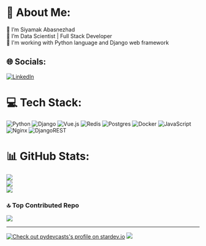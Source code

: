 # 💫 About Me:
🔭 I’m Siyamak Abasnezhad<br>👯 I’m Data Scientist | Full Stack Developer<br>🤝 I'm working with Python language and Django web framework<br>


## 🌐 Socials:
[![LinkedIn](https://img.shields.io/badge/LinkedIn-%230077B5.svg?logo=linkedin&logoColor=white)](https://linkedin.com/in/pydevcasts) 

# 💻 Tech Stack:
![Python](https://img.shields.io/badge/python-3670A0?style=plastic&logo=python&logoColor=ffdd54) ![Django](https://img.shields.io/badge/django-%23092E20.svg?style=plastic&logo=django&logoColor=white) ![Vue.js](https://img.shields.io/badge/vue.js-%2335495e.svg?style=plastic&logo=vuedotjs&logoColor=%234FC08D) ![Redis](https://img.shields.io/badge/redis-%23DD0031.svg?style=plastic&logo=redis&logoColor=white) ![Postgres](https://img.shields.io/badge/postgres-%23316192.svg?style=plastic&logo=postgresql&logoColor=white) ![Docker](https://img.shields.io/badge/docker-%230db7ed.svg?style=plastic&logo=docker&logoColor=white) ![JavaScript](https://img.shields.io/badge/javascript-%23323330.svg?style=plastic&logo=javascript&logoColor=%23F7DF1E) ![Nginx](https://img.shields.io/badge/nginx-%23009639.svg?style=plastic&logo=nginx&logoColor=white) ![DjangoREST](https://img.shields.io/badge/DJANGO-REST-ff1709?style=plastic&logo=django&logoColor=white&color=ff1709&labelColor=gray)
# 📊 GitHub Stats:
![](https://github-readme-stats.vercel.app/api?username=pydevcasts&theme=great-gatsby&hide_border=false&include_all_commits=true&count_private=false)<br/>
![](https://github-readme-streak-stats.herokuapp.com/?user=pydevcasts&theme=great-gatsby&hide_border=false)<br/>
![](https://github-readme-stats.vercel.app/api/top-langs/?username=pydevcasts&theme=great-gatsby&hide_border=false&include_all_commits=true&count_private=false&layout=compact)

### 🔝 Top Contributed Repo
![](https://github-contributor-stats.vercel.app/api?username=pydevcasts&limit=5&theme=dark&combine_all_yearly_contributions=true)

---
[![Check out pydevcasts's profile on stardev.io](https://stardev.io/developers/pydevcasts/badge/languages/global.svg)](https://stardev.io/developers/pydevcasts)
[![](https://visitcount.itsvg.in/api?id=pydevcasts&icon=5&color=5)](https://visitcount.itsvg.in)

<!-- Proudly created with GPRM ( https://gprm.itsvg.in ) -->
